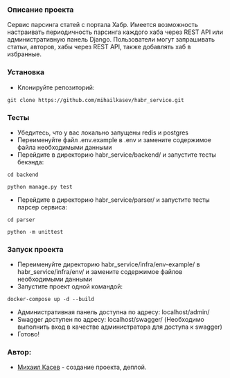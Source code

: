 ### Описание проекта
Сервис парсинга статей с портала Хабр.
Имеется возможность настраивать периодичность парсинга каждого хаба через REST API или административную панель Django.
Пользователи могут запрашивать статьи, авторов, хабы через REST API, также добавлять хаб в избранные.

### Установка
- Клонируйте репозиторий:
```commandline
git clone https://github.com/mihailkasev/habr_service.git
```
### Тесты
- Убедитесь, что у вас локально запущены redis и postgres
- Переименуйте файл .env.example в .env и замените содержимое файла необходимыми данными
- Перейдите в директорию habr_service/backend/ и запустите тесты бекэнда:
```commandline
cd backend
```
```commandline
python manage.py test
```
- Перейдите в директорию habr_service/parser/ и запустите тесты парсер сервиса:
```commandline
cd parser
```
```commandline
python -m unittest
```
### Запуск проекта
- Переименуйте директорию habr_service/infra/env-example/ в habr_service/infra/env/ и замените содержимое файлов необходимыми данными
- Запустите проект одной командой:
```commandline
docker-compose up -d --build
```
- Административная панель доступна по адресу:
localhost/admin/
- Swagger доступен по адресу:
localhost/swagger/
(Необходимо выполнить вход в качестве администратора для доступа к swagger)
- Готово!

### Автор:
- [Михаил Касев](https://github.com/mihailkasev/) - создание проекта, деплой.